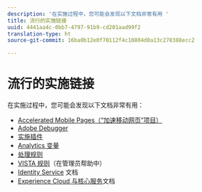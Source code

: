 ```yaml
---
description: '在实施过程中，您可能会发现以下文档非常有用 '
title: 流行的实施链接
uuid: 4441aa4c-0bb7-4797-91b9-cd201aad99f2
translation-type: ht
source-git-commit: 16ba0b12e0f70112f4c10804d0a13c278388ecc2

---
```



# 流行的实施链接

在实施过程中，您可能会发现以下文档非常有用：

* [Accelerated Mobile Pages（“加速移动网页”项目）](/help/implement/js-implementation/accelerated-mobile-pages.md)
* [Adobe Debugger](/help/implement/impl-testing/debugger.md)
* [实施插件](/help/implement/js-implementation/plugins/impl-plugins.md)
* [Analytics 变量](/help/implement/js-implementation/c-variables/sc-variables.md)
* [处理规则](https://marketing.adobe.com/resources/help/zh_CN/reference/processing_rules.html)
* [VISTA 规则](https://marketing.adobe.com/resources/help/zh_CN/reference/VISTA.html)（在管理员帮助中）
* [Identity Service](https://marketing.adobe.com/resources/help/zh_CN/mcvid/) 文档
* [Experience Cloud 与核心服务](https://marketing.adobe.com/resources/help/zh_CN/mcloud/core_services.html)文档

